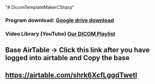 "# DicomTemplateMakerCSharp" 

### Program download: [Google drive download](https://drive.google.com/drive/folders/113BQatCuYgOLmrDJEeARqACwGf6PwU9x)
### Video Library (YouTube) [Our DICOM Playlist](https://www.youtube.com/playlist?list=PLudf8Cfe-LuctPJTTfgb2tDBUvyR-ZOQu)

## Base AirTable -> Click this link after you have logged into airtable and Copy the base
## https://airtable.com/shrk6XcfLggdTwetI
